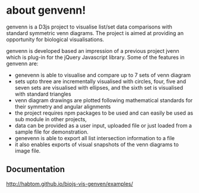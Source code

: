 about genvenn!
=============

genvenn is a D3js project to visualise list/set data comparisons with standard symmetric venn diagrams. The project is aimed at providing an opportunity for biological visualisations.

genvenn is developed based an impression of a previous project jvenn which is plug-in for the jQuery Javascript library. Some of the features in genvenn are:

* genevenn is able to visualise and compare up to 7 sets of venn diagram 
* sets upto three are incrementally visualised with circles, four, five and seven sets are visualised with ellipses, and the sixth set is visualised with standard triangles 
* venn diagram drawings are plotted following mathematical standards for their symmetry and angular alignments 
* the project requires npm packages to be used and can easily be used as sub module in other projects, 
* data can be provided as a user input, uploaded file or just loaded from a sample file for demonstration.
* genevenn is able to export all list intersection information to a file 
* it also enables exports of visual snapshots of the venn diagrams to image file.

Documentation
-------------

http://habtom.github.io/biojs-vis-genven/examples/

